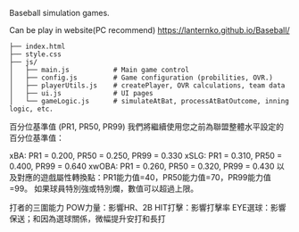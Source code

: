 Baseball simulation games.

Can be play in website(PC recommend) https://lanternko.github.io/Baseball/

```baseball_simulator/
├── index.html
├── style.css
├── js/
│   ├── main.js           # Main game control
│   ├── config.js         # Game configuration (probilities, OVR.)
│   ├── playerUtils.js    # createPlayer, OVR calculations, team data
│   ├── ui.js             # UI pages
│   └── gameLogic.js      # simulateAtBat, processAtBatOutcome, inning logic, etc.
```

百分位基準值 (PR1, PR50, PR99)
我們將繼續使用您之前為聯盟整體水平設定的百分位基準值：

xBA: PR1 = 0.200, PR50 = 0.250, PR99 = 0.330
xSLG: PR1 = 0.310, PR50 = 0.400, PR99 = 0.640
xwOBA: PR1 = 0.260, PR50 = 0.320, PR99 = 0.430
以及對應的遊戲屬性轉換點：PR1能力值=40，PR50能力值=70，PR99能力值=99。
如果球員特別強或特別爛，數值可以超過上限。

打者的三圍能力
POW力量：影響HR、2B
HIT打擊：影響打擊率
EYE選球：影響保送；和因為選球關係，微幅提升安打和長打